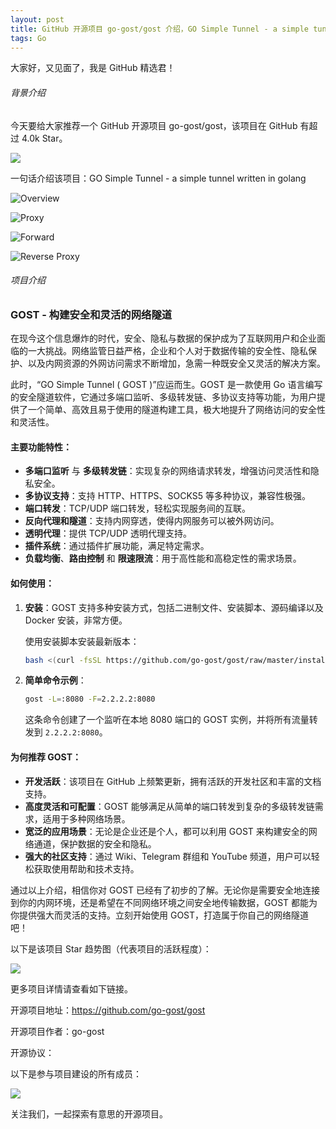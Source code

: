 ```yaml
---
layout: post
title: GitHub 开源项目 go-gost/gost 介绍，GO Simple Tunnel - a simple tunnel written in golang
tags: Go
---
```


大家好，又见面了，我是 GitHub 精选君！

###### 背景介绍

今天要给大家推荐一个 GitHub 开源项目 go-gost/gost，该项目在 GitHub 有超过 4.0k Star。

![](https://stats.deeptrain.net/repo/go-gost/gost/?theme=light)

一句话介绍该项目：GO Simple Tunnel - a simple tunnel written in golang




![Overview](https://gost.run/images/overview.png)

![Proxy](https://gost.run/images/proxy.png)

![Forward](https://gost.run/images/forward.png)

![Reverse Proxy](https://gost.run/images/reverse-proxy.png)


###### 项目介绍

### GOST - 构建安全和灵活的网络隧道

在现今这个信息爆炸的时代，安全、隐私与数据的保护成为了互联网用户和企业面临的一大挑战。网络监管日益严格，企业和个人对于数据传输的安全性、隐私保护、以及内网资源的外网访问需求不断增加，急需一种既安全又灵活的解决方案。

此时，“GO Simple Tunnel ( GOST )”应运而生。GOST 是一款使用 Go 语言编写的安全隧道软件，它通过多端口监听、多级转发链、多协议支持等功能，为用户提供了一个简单、高效且易于使用的隧道构建工具，极大地提升了网络访问的安全性和灵活性。

#### 主要功能特性：

- **多端口监听** 与 **多级转发链**：实现复杂的网络请求转发，增强访问灵活性和隐私安全。
- **多协议支持**：支持 HTTP、HTTPS、SOCKS5 等多种协议，兼容性极强。
- **端口转发**：TCP/UDP 端口转发，轻松实现服务间的互联。
- **反向代理和隧道**：支持内网穿透，使得内网服务可以被外网访问。
- **透明代理**：提供 TCP/UDP 透明代理支持。
- **插件系统**：通过插件扩展功能，满足特定需求。
- **负载均衡**、**路由控制** 和 **限速限流**：用于高性能和高稳定性的需求场景。

#### 如何使用：

1. **安装**：GOST 支持多种安装方式，包括二进制文件、安装脚本、源码编译以及 Docker 安装，非常方便。

    使用安装脚本安装最新版本：
    ```bash
    bash <(curl -fsSL https://github.com/go-gost/gost/raw/master/install.sh) --install
    ```

2. **简单命令示例**：
    ```bash
    gost -L=:8080 -F=2.2.2.2:8080
    ```
    这条命令创建了一个监听在本地 8080 端口的 GOST 实例，并将所有流量转发到 `2.2.2.2:8080`。

#### 为何推荐 GOST：

- **开发活跃**：该项目在 GitHub 上频繁更新，拥有活跃的开发社区和丰富的文档支持。
- **高度灵活和可配置**：GOST 能够满足从简单的端口转发到复杂的多级转发链需求，适用于多种网络场景。
- **宽泛的应用场景**：无论是企业还是个人，都可以利用 GOST 来构建安全的网络通道，保护数据的安全和隐私。
- **强大的社区支持**：通过 Wiki、Telegram 群组和 YouTube 频道，用户可以轻松获取使用帮助和技术支持。

通过以上介绍，相信你对 GOST 已经有了初步的了解。无论你是需要安全地连接到你的内网环境，还是希望在不同网络环境之间安全地传输数据，GOST 都能为你提供强大而灵活的支持。立刻开始使用 GOST，打造属于你自己的网络隧道吧！

以下是该项目 Star 趋势图（代表项目的活跃程度）：

![](https://api.star-history.com/svg?repos=go-gost/gost&type=Timeline)

更多项目详情请查看如下链接。

开源项目地址：https://github.com/go-gost/gost 

开源项目作者：go-gost

开源协议：

以下是参与项目建设的所有成员：

![](https://contrib.rocks/image?repo=go-gost/gost)

关注我们，一起探索有意思的开源项目。

